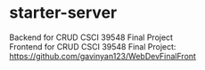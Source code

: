 # starter-server
Backend for CRUD CSCI 39548 Final Project<br/>
Frontend for CRUD CSCI 39548 Final Project: https://github.com/gavinyan123/WebDevFinalFront
